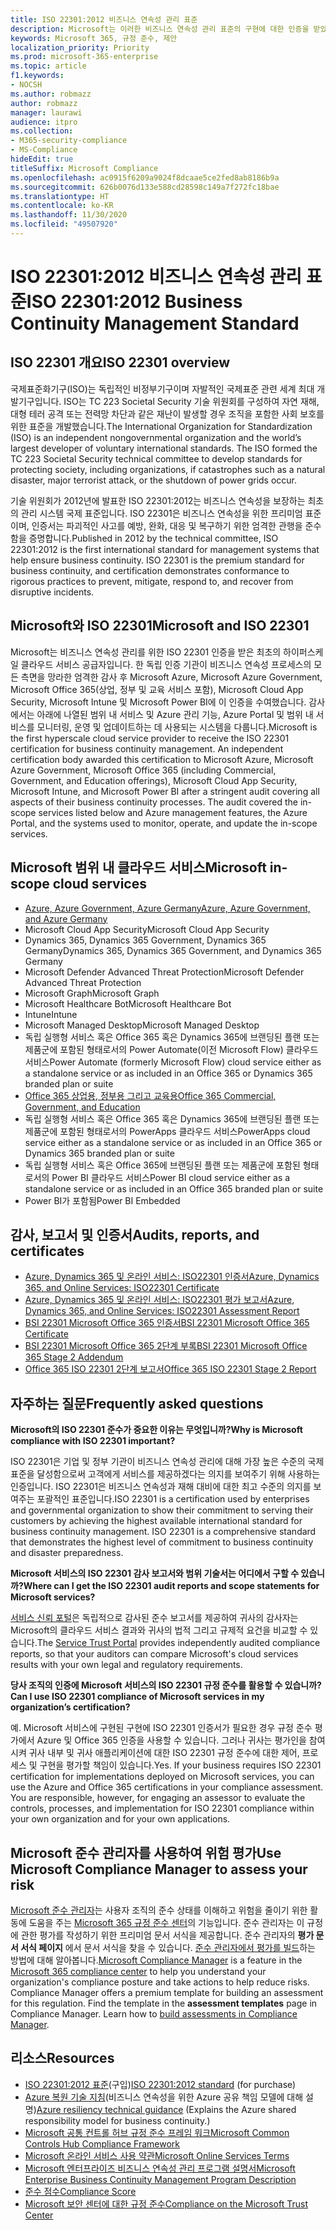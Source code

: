 ```yaml
---
title: ISO 22301:2012 비즈니스 연속성 관리 표준
description: Microsoft는 이러한 비즈니스 연속성 관리 표준의 구현에 대한 인증을 받았습니다.
keywords: Microsoft 365, 규정 준수, 제안
localization_priority: Priority
ms.prod: microsoft-365-enterprise
ms.topic: article
f1.keywords:
- NOCSH
ms.author: robmazz
author: robmazz
manager: laurawi
audience: itpro
ms.collection:
- M365-security-compliance
- MS-Compliance
hideEdit: true
titleSuffix: Microsoft Compliance
ms.openlocfilehash: ac0915f6209a9024f8dcaae5ce2fed8ab8186b9a
ms.sourcegitcommit: 626b0076d133e588cd28598c149a7f272fc18bae
ms.translationtype: HT
ms.contentlocale: ko-KR
ms.lasthandoff: 11/30/2020
ms.locfileid: "49507920"
---
```

# <a name="iso-223012012-business-continuity-management-standard"></a><span data-ttu-id="5f4bf-104">ISO 22301:2012 비즈니스 연속성 관리 표준</span><span class="sxs-lookup"><span data-stu-id="5f4bf-104">ISO 22301:2012 Business Continuity Management Standard</span></span>

## <a name="iso-22301-overview"></a><span data-ttu-id="5f4bf-105">ISO 22301 개요</span><span class="sxs-lookup"><span data-stu-id="5f4bf-105">ISO 22301 overview</span></span>

<span data-ttu-id="5f4bf-p101">국제표준화기구(ISO)는 독립적인 비정부기구이며 자발적인 국제표준 관련 세계 최대 개발기구입니다. ISO는 TC 223 Societal Security 기술 위원회를 구성하여 자연 재해, 대형 테러 공격 또는 전력망 차단과 같은 재난이 발생할 경우 조직을 포함한 사회 보호를 위한 표준을 개발했습니다.</span><span class="sxs-lookup"><span data-stu-id="5f4bf-p101">The International Organization for Standardization (ISO) is an independent nongovernmental organization and the world’s largest developer of voluntary international standards. The ISO formed the TC 223 Societal Security technical committee to develop standards for protecting society, including organizations, if catastrophes such as a natural disaster, major terrorist attack, or the shutdown of power grids occur.</span></span>

<span data-ttu-id="5f4bf-p102">기술 위원회가 2012년에 발표한 ISO 22301:2012는 비즈니스 연속성을 보장하는 최초의 관리 시스템 국제 표준입니다. ISO 22301은 비즈니스 연속성을 위한 프리미엄 표준이며, 인증서는 파괴적인 사고를 예방, 완화, 대응 및 복구하기 위한 엄격한 관행을 준수함을 증명합니다.</span><span class="sxs-lookup"><span data-stu-id="5f4bf-p102">Published in 2012 by the technical committee, ISO 22301:2012 is the first international standard for management systems that help ensure business continuity. ISO 22301 is the premium standard for business continuity, and certification demonstrates conformance to rigorous practices to prevent, mitigate, respond to, and recover from disruptive incidents.</span></span>

## <a name="microsoft-and-iso-22301"></a><span data-ttu-id="5f4bf-110">Microsoft와 ISO 22301</span><span class="sxs-lookup"><span data-stu-id="5f4bf-110">Microsoft and ISO 22301</span></span>

<span data-ttu-id="5f4bf-p103">Microsoft는 비즈니스 연속성 관리를 위한 ISO 22301 인증을 받은 최초의 하이퍼스케일 클라우드 서비스 공급자입니다. 한 독립 인증 기관이 비즈니스 연속성 프로세스의 모든 측면을 망라한 엄격한 감사 후 Microsoft Azure, Microsoft Azure Government, Microsoft Office 365(상업, 정부 및 교육 서비스 포함), Microsoft Cloud App Security, Microsoft Intune 및 Microsoft Power BI에 이 인증을 수여했습니다. 감사에서는 아래에 나열된 범위 내 서비스 및 Azure 관리 기능, Azure Portal 및 범위 내 서비스를 모니터링, 운영 및 업데이트하는 데 사용되는 시스템을 다룹니다.</span><span class="sxs-lookup"><span data-stu-id="5f4bf-p103">Microsoft is the first hyperscale cloud service provider to receive the ISO 22301 certification for business continuity management. An independent certification body awarded this certification to Microsoft Azure, Microsoft Azure Government, Microsoft Office 365 (including Commercial, Government, and Education offerings), Microsoft Cloud App Security, Microsoft Intune, and Microsoft Power BI after a stringent audit covering all aspects of their business continuity processes. The audit covered the in-scope services listed below and Azure management features, the Azure Portal, and the systems used to monitor, operate, and update the in-scope services.</span></span>

## <a name="microsoft-in-scope-cloud-services"></a><span data-ttu-id="5f4bf-114">Microsoft 범위 내 클라우드 서비스</span><span class="sxs-lookup"><span data-stu-id="5f4bf-114">Microsoft in-scope cloud services</span></span>

- [<span data-ttu-id="5f4bf-115">Azure, Azure Government, Azure Germany</span><span class="sxs-lookup"><span data-stu-id="5f4bf-115">Azure, Azure Government, and Azure Germany</span></span>](https://aka.ms/AzureCompliance)
- <span data-ttu-id="5f4bf-116">Microsoft Cloud App Security</span><span class="sxs-lookup"><span data-stu-id="5f4bf-116">Microsoft Cloud App Security</span></span>
- <span data-ttu-id="5f4bf-117">Dynamics 365, Dynamics 365 Government, Dynamics 365 Germany</span><span class="sxs-lookup"><span data-stu-id="5f4bf-117">Dynamics 365, Dynamics 365 Government, and Dynamics 365 Germany</span></span>
- <span data-ttu-id="5f4bf-118">Microsoft Defender Advanced Threat Protection</span><span class="sxs-lookup"><span data-stu-id="5f4bf-118">Microsoft Defender Advanced Threat Protection</span></span>
- <span data-ttu-id="5f4bf-119">Microsoft Graph</span><span class="sxs-lookup"><span data-stu-id="5f4bf-119">Microsoft Graph</span></span>
- <span data-ttu-id="5f4bf-120">Microsoft Healthcare Bot</span><span class="sxs-lookup"><span data-stu-id="5f4bf-120">Microsoft Healthcare Bot</span></span>
- <span data-ttu-id="5f4bf-121">Intune</span><span class="sxs-lookup"><span data-stu-id="5f4bf-121">Intune</span></span>
- <span data-ttu-id="5f4bf-122">Microsoft Managed Desktop</span><span class="sxs-lookup"><span data-stu-id="5f4bf-122">Microsoft Managed Desktop</span></span>
- <span data-ttu-id="5f4bf-123">독립 실행형 서비스 혹은 Office 365 혹은 Dynamics 365에 브랜딩된 플랜 또는 제품군에 포함된 형태로서의 Power Automate(이전 Microsoft Flow) 클라우드 서비스</span><span class="sxs-lookup"><span data-stu-id="5f4bf-123">Power Automate (formerly Microsoft Flow) cloud service either as a standalone service or as included in an Office 365 or Dynamics 365 branded plan or suite</span></span>
- [<span data-ttu-id="5f4bf-124">Office 365 상업용, 정부용 그리고 교육용</span><span class="sxs-lookup"><span data-stu-id="5f4bf-124">Office 365 Commercial, Government, and Education</span></span>](https://go.microsoft.com/fwlink/p/?linkid=2077751)
- <span data-ttu-id="5f4bf-125">독립 실행형 서비스 혹은 Office 365 혹은 Dynamics 365에 브랜딩된 플랜 또는 제품군에 포함된 형태로서의 PowerApps 클라우드 서비스</span><span class="sxs-lookup"><span data-stu-id="5f4bf-125">PowerApps cloud service either as a standalone service or as included in an Office 365 or Dynamics 365 branded plan or suite</span></span>
- <span data-ttu-id="5f4bf-126">독립 실행형 서비스 혹은 Office 365에 브랜딩된 플랜 또는 제품군에 포함된 형태로서의 Power BI 클라우드 서비스</span><span class="sxs-lookup"><span data-stu-id="5f4bf-126">Power BI cloud service either as a standalone service or as included in an Office 365 branded plan or suite</span></span>
- <span data-ttu-id="5f4bf-127">Power BI가 포함됨</span><span class="sxs-lookup"><span data-stu-id="5f4bf-127">Power BI Embedded</span></span>

## <a name="audits-reports-and-certificates"></a><span data-ttu-id="5f4bf-128">감사, 보고서 및 인증서</span><span class="sxs-lookup"><span data-stu-id="5f4bf-128">Audits, reports, and certificates</span></span>

- [<span data-ttu-id="5f4bf-129">Azure, Dynamics 365 및 온라인 서비스: ISO22301 인증서</span><span class="sxs-lookup"><span data-stu-id="5f4bf-129">Azure, Dynamics 365, and Online Services: ISO22301 Certificate</span></span>](https://aka.ms/azureiso22301cert)
- [<span data-ttu-id="5f4bf-130">Azure, Dynamics 365 및 온라인 서비스: ISO22301 평가 보고서</span><span class="sxs-lookup"><span data-stu-id="5f4bf-130">Azure, Dynamics 365, and Online Services: ISO22301 Assessment Report</span></span>](https://aka.ms/azureiso22301report)
- [<span data-ttu-id="5f4bf-131">BSI 22301 Microsoft Office 365 인증서</span><span class="sxs-lookup"><span data-stu-id="5f4bf-131">BSI 22301 Microsoft Office 365 Certificate</span></span>](https://go.microsoft.com/fwlink/p/?linkid=2092109)
- [<span data-ttu-id="5f4bf-132">BSI 22301 Microsoft Office 365 2단계 부록</span><span class="sxs-lookup"><span data-stu-id="5f4bf-132">BSI 22301 Microsoft Office 365 Stage 2 Addendum</span></span>](https://go.microsoft.com/fwlink/p/?linkid=2092209)
- [<span data-ttu-id="5f4bf-133">Office 365 ISO 22301 2단계 보고서</span><span class="sxs-lookup"><span data-stu-id="5f4bf-133">Office 365 ISO 22301 Stage 2 Report</span></span>](https://go.microsoft.com/fwlink/p/?linkid=2092211)

## <a name="frequently-asked-questions"></a><span data-ttu-id="5f4bf-134">자주하는 질문</span><span class="sxs-lookup"><span data-stu-id="5f4bf-134">Frequently asked questions</span></span>

<span data-ttu-id="5f4bf-135">**Microsoft의 ISO 22301 준수가 중요한 이유는 무엇입니까?**</span><span class="sxs-lookup"><span data-stu-id="5f4bf-135">**Why is Microsoft compliance with ISO 22301 important?**</span></span>

<span data-ttu-id="5f4bf-p104">ISO 22301은 기업 및 정부 기관이 비즈니스 연속성 관리에 대해 가장 높은 수준의 국제 표준을 달성함으로써 고객에게 서비스를 제공하겠다는 의지를 보여주기 위해 사용하는 인증입니다. ISO 22301은 비즈니스 연속성과 재해 대비에 대한 최고 수준의 의지를 보여주는 포괄적인 표준입니다.</span><span class="sxs-lookup"><span data-stu-id="5f4bf-p104">ISO 22301 is a certification used by enterprises and governmental organization to show their commitment to serving their customers by achieving the highest available international standard for business continuity management. ISO 22301 is a comprehensive standard that demonstrates the highest level of commitment to business continuity and disaster preparedness.</span></span>

<span data-ttu-id="5f4bf-138">**Microsoft 서비스의 ISO 22301 감사 보고서와 범위 기술서는 어디에서 구할 수 있습니까?**</span><span class="sxs-lookup"><span data-stu-id="5f4bf-138">**Where can I get the ISO 22301 audit reports and scope statements for Microsoft services?**</span></span>

<span data-ttu-id="5f4bf-139">[서비스 신뢰 포털](https://aka.ms/stphelp)은 독립적으로 감사된 준수 보고서를 제공하여 귀사의 감사자는 Microsoft의 클라우드 서비스 결과와 귀사의 법적 그리고 규제적 요건을 비교할 수 있습니다.</span><span class="sxs-lookup"><span data-stu-id="5f4bf-139">The [Service Trust Portal](https://aka.ms/stphelp) provides independently audited compliance reports, so that your auditors can compare Microsoft's cloud services results with your own legal and regulatory requirements.</span></span>

<span data-ttu-id="5f4bf-140">**당사 조직의 인증에 Microsoft 서비스의 ISO 22301 규정 준수를 활용할 수 있습니까?**</span><span class="sxs-lookup"><span data-stu-id="5f4bf-140">**Can I use ISO 22301 compliance of Microsoft services in my organization’s certification?**</span></span>

<span data-ttu-id="5f4bf-p105">예. Microsoft 서비스에 구현된 구현에 ISO 22301 인증서가 필요한 경우 규정 준수 평가에서 Azure 및 Office 365 인증을 사용할 수 있습니다. 그러나 귀사는 평가인을 참여시켜 귀사 내부 및 귀사 애플리케이션에 대한 ISO 22301 규정 준수에 대한 제어, 프로세스 및 구현을 평가할 책임이 있습니다.</span><span class="sxs-lookup"><span data-stu-id="5f4bf-p105">Yes. If your business requires ISO 22301 certification for implementations deployed on Microsoft services, you can use the Azure and Office 365 certifications in your compliance assessment. You are responsible, however, for engaging an assessor to evaluate the controls, processes, and implementation for ISO 22301 compliance within your own organization and for your own applications.</span></span>

## <a name="use-microsoft-compliance-manager-to-assess-your-risk"></a><span data-ttu-id="5f4bf-144">Microsoft 준수 관리자를 사용하여 위험 평가</span><span class="sxs-lookup"><span data-stu-id="5f4bf-144">Use Microsoft Compliance Manager to assess your risk</span></span>

<span data-ttu-id="5f4bf-p106">[Microsoft 준수 관리자](https://docs.microsoft.com/microsoft-365/compliance/compliance-manager)는 사용자 조직의 준수 상태를 이해하고 위험을 줄이기 위한 활동에 도움을 주는 [Microsoft 365 규정 준수 센터](https://docs.microsoft.com/microsoft-365/compliance/microsoft-365-compliance-center)의 기능입니다. 준수 관리자는 이 규정에 관한 평가를 작성하기 위한 프리미엄 문서 서식을 제공합니다. 준수 관리자의 **평가 문서 서식 페이지** 에서 문서 서식을 찾을 수 있습니다. [준수 관리자에서 평가를 빌드](https://docs.microsoft.com/microsoft-365/compliance/compliance-manager-assessments)하는 방법에 대해 알아봅니다.</span><span class="sxs-lookup"><span data-stu-id="5f4bf-p106">[Microsoft Compliance Manager](https://docs.microsoft.com/microsoft-365/compliance/compliance-manager) is a feature in the [Microsoft 365 compliance center](https://docs.microsoft.com/microsoft-365/compliance/microsoft-365-compliance-center) to help you understand your organization's compliance posture and take actions to help reduce risks. Compliance Manager offers a premium template for building an assessment for this regulation. Find the template in the **assessment templates** page in Compliance Manager. Learn how to [build assessments in Compliance Manager](https://docs.microsoft.com/microsoft-365/compliance/compliance-manager-assessments).</span></span>

## <a name="resources"></a><span data-ttu-id="5f4bf-149">리소스</span><span class="sxs-lookup"><span data-stu-id="5f4bf-149">Resources</span></span>

- <span data-ttu-id="5f4bf-150">[ISO 22301:2012 표준](https://www.iso.org/iso/home/store/catalogue_tc/catalogue_detail.htm?csnumber=50038)(구입)</span><span class="sxs-lookup"><span data-stu-id="5f4bf-150">[ISO 22301:2012 standard](https://www.iso.org/iso/home/store/catalogue_tc/catalogue_detail.htm?csnumber=50038) (for purchase)</span></span>
- <span data-ttu-id="5f4bf-151">[Azure 복원 기술 지침](https://docs.microsoft.com/azure/architecture/framework/resiliency/overview)(비즈니스 연속성을 위한 Azure 공유 책임 모델에 대해 설명)</span><span class="sxs-lookup"><span data-stu-id="5f4bf-151">[Azure resiliency technical guidance](https://docs.microsoft.com/azure/architecture/framework/resiliency/overview) (Explains the Azure shared responsibility model for business continuity.)</span></span>
- [<span data-ttu-id="5f4bf-152">Microsoft 공통 컨트롤 허브 규정 준수 프레임 워크</span><span class="sxs-lookup"><span data-stu-id="5f4bf-152">Microsoft Common Controls Hub Compliance Framework</span></span>](https://www.microsoft.com/trustcenter/common-controls-hub)
- [<span data-ttu-id="5f4bf-153">Microsoft 온라인 서비스 사용 약관</span><span class="sxs-lookup"><span data-stu-id="5f4bf-153">Microsoft Online Services Terms</span></span>](https://aka.ms/Online-Services-Terms)
- [<span data-ttu-id="5f4bf-154">Microsoft 엔터프라이즈 비즈니스 연속성 관리 프로그램 설명서</span><span class="sxs-lookup"><span data-stu-id="5f4bf-154">Microsoft Enterprise Business Continuity Management Program Description</span></span>](https://go.microsoft.com/fwlink/p/?linkid=2092212)
- [<span data-ttu-id="5f4bf-155">준수 점수</span><span class="sxs-lookup"><span data-stu-id="5f4bf-155">Compliance Score</span></span>](https://docs.microsoft.com/microsoft-365/compliance/compliance-manager)
- [<span data-ttu-id="5f4bf-156">Microsoft 보안 센터에 대한 규정 준수</span><span class="sxs-lookup"><span data-stu-id="5f4bf-156">Compliance on the Microsoft Trust Center</span></span>](https://www.microsoft.com/trust-center/compliance/compliance-overview)

